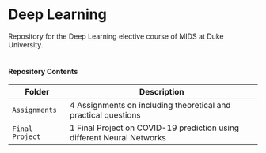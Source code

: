 # Deep Learning

Repository for the Deep Learning elective course of MIDS at Duke University.
<br>
<br>

#### Repository Contents

| Folder | Description |
| --- |---|
| `Assignments`       | 4 Assignments on including theoretical and practical questions      |
| `Final Project`     | 1 Final Project on COVID-19 prediction using different Neural Networks |
